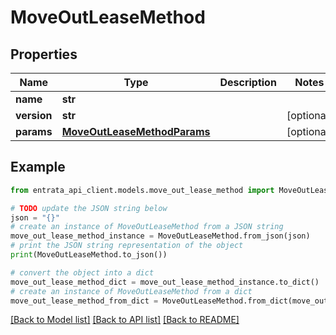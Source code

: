 # MoveOutLeaseMethod


## Properties

Name | Type | Description | Notes
------------ | ------------- | ------------- | -------------
**name** | **str** |  | 
**version** | **str** |  | [optional] 
**params** | [**MoveOutLeaseMethodParams**](MoveOutLeaseMethodParams.md) |  | [optional] 

## Example

```python
from entrata_api_client.models.move_out_lease_method import MoveOutLeaseMethod

# TODO update the JSON string below
json = "{}"
# create an instance of MoveOutLeaseMethod from a JSON string
move_out_lease_method_instance = MoveOutLeaseMethod.from_json(json)
# print the JSON string representation of the object
print(MoveOutLeaseMethod.to_json())

# convert the object into a dict
move_out_lease_method_dict = move_out_lease_method_instance.to_dict()
# create an instance of MoveOutLeaseMethod from a dict
move_out_lease_method_from_dict = MoveOutLeaseMethod.from_dict(move_out_lease_method_dict)
```
[[Back to Model list]](../README.md#documentation-for-models) [[Back to API list]](../README.md#documentation-for-api-endpoints) [[Back to README]](../README.md)


